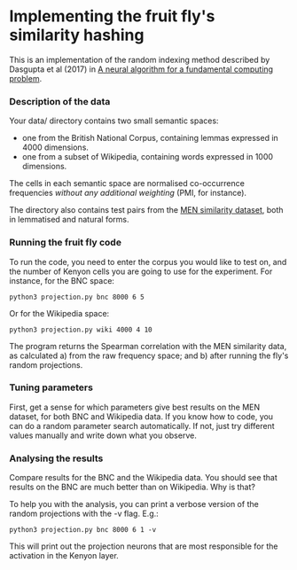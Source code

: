 # Implementing the fruit fly's similarity hashing

This is an implementation of the random indexing method described by Dasgupta et al (2017) in [A neural algorithm for a fundamental computing problem](http://science.sciencemag.org/content/358/6364/793/tab-figures-data).

### Description of the data

Your data/ directory contains two small semantic spaces:

- one from the British National Corpus, containing lemmas expressed in 4000 dimensions.
- one from a subset of Wikipedia, containing words expressed in 1000 dimensions.

The cells in each semantic space are normalised co-occurrence frequencies *without any additional weighting* (PMI, for instance).

The directory also contains test pairs from the [MEN similarity dataset](https://staff.fnwi.uva.nl/e.bruni/MEN), both in lemmatised and natural forms.


### Running the fruit fly code

To run the code, you need to enter the corpus you would like to test on, and the number of Kenyon cells you are going to use for the experiment. For instance, for the BNC space:

    python3 projection.py bnc 8000 6 5

Or for the Wikipedia space:

    python3 projection.py wiki 4000 4 10

The program returns the Spearman correlation with the MEN similarity data, as calculated a) from the raw frequency space; and b) after running the fly's random projections.


### Tuning parameters

First, get a sense for which parameters give best results on the MEN dataset, for both BNC and Wikipedia data. If you know how to code, you can do a random parameter search automatically. If not, just try different values manually and write down what you observe.


### Analysing the results

Compare results for the BNC and the Wikipedia data. You should see that results on the BNC are much better than on Wikipedia. Why is that?

To help you with the analysis, you can print a verbose version of the random projections with the -v flag. E.g.:

    python3 projection.py bnc 8000 6 1 -v

This will print out the projection neurons that are most responsible for the activation in the Kenyon layer.

